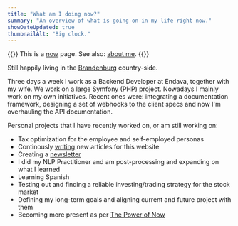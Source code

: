 ```yaml
---
title: "What am I doing now?"
summary: "An overview of what is going on in my life right now."
showDateUpdated: true
thumbnailAlt: "Big clock."
---
```


{{<lead>}}
This is a [now](https://nownownow.com/about) page. See also: [about me](about).
{{</lead>}}

Still happily living in the [Brandenburg][ee] country-side.

Three days a week I work as a Backend Developer at Endava, together with my
wife.
We work on a large Symfony (PHP) project.
Nowadays I mainly work on my own initiatives.
Recent ones were: integrating a documentation framework, designing a set of
webhooks to the client specs and now I'm overhauling the API documentation.

Personal projects that I have recently worked on, or am still working on:
- Tax optimization for the employee and self-employed personas
- Continously [writing](project/writing-365) new articles for this website
- Creating a [newsletter](newsletter)
- I did my NLP Practitioner and am post-processing and expanding on what I
learned
- Learning Spanish
- Testing out and finding a reliable investing/trading strategy for the
stock market
- Defining my long-term goals and aligning current and future project with
them
- Becoming more present as per [The Power of Now]

[ee]: https://www.openstreetmap.org/relation/62505
[The Power of Now]: https://amzn.to/4fWh9pA
